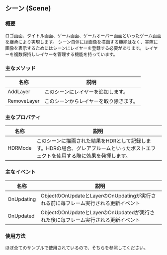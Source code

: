 ﻿## シーン (Scene)

### 概要

ロゴ画面、タイトル画面、ゲーム画面、ゲームオーバー画面といったゲーム画面を継承により実現します。
シーン自体には画像を描画する機能はなく、実際に画像を表示するためにはシーンにレイヤーを登録する必要があります。
レイヤーを複数保持しレイヤーを管理する機能を持っています。

### 主なメソッド

| 名称 | 説明 |
|---|---|
| AddLayer | このシーンにレイヤーを追加します。 |
| RemoveLayer | このシーンからレイヤーを取り除きます。 |

### 主なプロパティ

| 名称 | 説明 |
|---|---|
| HDRMode| このシーンに描画された結果をHDRとして記録します。HDRの場合、グレアブルームといったポストエフェクトを使用する際に効果を発揮します。 |

### 主なイベント

| 名称 | 説明 |
|---|---|
| OnUpdating | ObjectのOnUpdateとLayerのOnUpdatingが実行される前に毎フレーム実行される更新イベント |
| OnUpdated | ObjectのOnUpdateとLayerのOnUpdatedが実行された後に毎フレーム実行される更新イベント |

### 使用方法

ほぼ全てのサンプルで使用されているので、そちらを参照してください。
